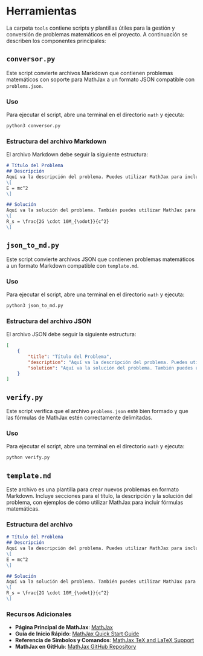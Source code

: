 # Herramientas

La carpeta `tools` contiene scripts y plantillas útiles para la gestión y conversión de problemas matemáticos en el proyecto. A continuación se describen los componentes principales:

## `conversor.py`

Este script convierte archivos Markdown que contienen problemas matemáticos con soporte para MathJax a un formato JSON compatible con `problems.json`.

### Uso

Para ejecutar el script, abre una terminal en el directorio `math` y ejecuta:

```bash
python3 conversor.py
```

### Estructura del archivo Markdown

El archivo Markdown debe seguir la siguiente estructura:

```markdown
# Título del Problema
## Descripción
Aquí va la descripción del problema. Puedes utilizar MathJax para incluir fórmulas matemáticas. Por ejemplo, una fórmula en línea: \( E = mc^2 \) y una fórmula en bloque:
\[
E = mc^2
\]

## Solución
Aquí va la solución del problema. También puedes utilizar MathJax para incluir fórmulas matemáticas.
\[
R_s = \frac{2G \cdot 10M_{\odot}}{c^2}
\]
```

## `json_to_md.py`

Este script convierte archivos JSON que contienen problemas matemáticos a un formato Markdown compatible con `template.md`.

### Uso

Para ejecutar el script, abre una terminal en el directorio `math` y ejecuta:

```bash
python3 json_to_md.py
```

### Estructura del archivo JSON

El archivo JSON debe seguir la siguiente estructura:

```json
[
    {
        "title": "Título del Problema",
        "description": "Aquí va la descripción del problema. Puedes utilizar MathJax para incluir fórmulas matemáticas. Por ejemplo, una fórmula en línea: \\( E = mc^2 \\) y una fórmula en bloque:\n\\[\nE = mc^2\n\\]",
        "solution": "Aquí va la solución del problema. También puedes utilizar MathJax para incluir fórmulas matemáticas.\n\\[\nR_s = \\frac{2G \\cdot 10M_{\\odot}}{c^2}\n\\]"
    }
]
```

## `verify.py`

Este script verifica que el archivo `problems.json` esté bien formado y que las fórmulas de MathJax estén correctamente delimitadas.

### Uso

Para ejecutar el script, abre una terminal en el directorio `math` y ejecuta:

```bash
python verify.py
```

## `template.md`

Este archivo es una plantilla para crear nuevos problemas en formato Markdown. Incluye secciones para el título, la descripción y la solución del problema, con ejemplos de cómo utilizar MathJax para incluir fórmulas matemáticas.

### Estructura del archivo

```markdown
# Título del Problema
## Descripción
Aquí va la descripción del problema. Puedes utilizar MathJax para incluir fórmulas matemáticas. Por ejemplo, una fórmula en línea: \( E = mc^2 \) y una fórmula en bloque:
\[
E = mc^2
\]

## Solución
Aquí va la solución del problema. También puedes utilizar MathJax para incluir fórmulas matemáticas.
\[
R_s = \frac{2G \cdot 10M_{\odot}}{c^2}
\]
```

### Recursos Adicionales

- **Página Principal de MathJax**: [MathJax](https://www.mathjax.org/)
- **Guía de Inicio Rápido**: [MathJax Quick Start Guide](https://docs.mathjax.org/en/latest/)
- **Referencia de Símbolos y Comandos**: [MathJax TeX and LaTeX Support](https://docs.mathjax.org/en/latest/input/tex/index.html)
- **MathJax en GitHub**: [MathJax GitHub Repository](https://github.com/mathjax/MathJax)